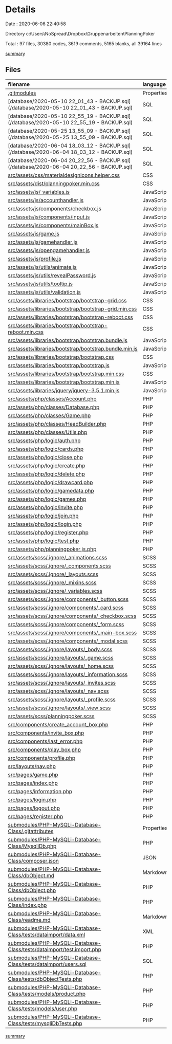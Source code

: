 # Details

Date : 2020-06-06 22:40:58

Directory c:\Users\NoSpread\Dropbox\Gruppenarbeiten\PlanningPoker

Total : 97 files,  30380 codes, 3619 comments, 5165 blanks, all 39164 lines

[summary](results.md)

## Files
| filename | language | code | comment | blank | total |
| :--- | :--- | ---: | ---: | ---: | ---: |
| [.gitmodules](/.gitmodules) | Properties | 3 | 0 | 1 | 4 |
| [database/2020-05-10 22_01_43 - BACKUP.sql](/database/2020-05-10 22_01_43 - BACKUP.sql) | SQL | 41 | 11 | 9 | 61 |
| [database/2020-05-10 22_55_19 - BACKUP.sql](/database/2020-05-10 22_55_19 - BACKUP.sql) | SQL | 73 | 15 | 13 | 101 |
| [database/2020-05-25 13_55_09 - BACKUP.sql](/database/2020-05-25 13_55_09 - BACKUP.sql) | SQL | 138 | 15 | 13 | 166 |
| [database/2020-06-04 18_03_12 - BACKUP.sql](/database/2020-06-04 18_03_12 - BACKUP.sql) | SQL | 145 | 17 | 15 | 177 |
| [database/2020-06-04 20_22_56 - BACKUP.sql](/database/2020-06-04 20_22_56 - BACKUP.sql) | SQL | 159 | 17 | 15 | 191 |
| [src/assets/css/materialdesignicons.helper.css](/src/assets/css/materialdesignicons.helper.css) | CSS | 41 | 0 | 1 | 42 |
| [src/assets/dist/planningpoker.min.css](/src/assets/dist/planningpoker.min.css) | CSS | 1 | 6 | 1 | 8 |
| [src/assets/js/_variables.js](/src/assets/js/_variables.js) | JavaScript | 18 | 0 | 7 | 25 |
| [src/assets/js/accounthandler.js](/src/assets/js/accounthandler.js) | JavaScript | 9 | 0 | 1 | 10 |
| [src/assets/js/components/checkbox.js](/src/assets/js/components/checkbox.js) | JavaScript | 26 | 0 | 5 | 31 |
| [src/assets/js/components/input.js](/src/assets/js/components/input.js) | JavaScript | 71 | 0 | 8 | 79 |
| [src/assets/js/components/mainBox.js](/src/assets/js/components/mainBox.js) | JavaScript | 65 | 8 | 10 | 83 |
| [src/assets/js/game.js](/src/assets/js/game.js) | JavaScript | 64 | 10 | 15 | 89 |
| [src/assets/js/gamehandler.js](/src/assets/js/gamehandler.js) | JavaScript | 55 | 0 | 5 | 60 |
| [src/assets/js/opengamehandler.js](/src/assets/js/opengamehandler.js) | JavaScript | 14 | 0 | 1 | 15 |
| [src/assets/js/profile.js](/src/assets/js/profile.js) | JavaScript | 79 | 0 | 20 | 99 |
| [src/assets/js/utils/animate.js](/src/assets/js/utils/animate.js) | JavaScript | 21 | 11 | 2 | 34 |
| [src/assets/js/utils/revealPassword.js](/src/assets/js/utils/revealPassword.js) | JavaScript | 19 | 0 | 1 | 20 |
| [src/assets/js/utils/tooltip.js](/src/assets/js/utils/tooltip.js) | JavaScript | 3 | 0 | 1 | 4 |
| [src/assets/js/utils/validation.js](/src/assets/js/utils/validation.js) | JavaScript | 51 | 0 | 17 | 68 |
| [src/assets/libraries/bootstrap/bootstrap-grid.css](/src/assets/libraries/bootstrap/bootstrap-grid.css) | CSS | 3,681 | 7 | 211 | 3,899 |
| [src/assets/libraries/bootstrap/bootstrap-grid.min.css](/src/assets/libraries/bootstrap/bootstrap-grid.min.css) | CSS | 1 | 6 | 0 | 7 |
| [src/assets/libraries/bootstrap/bootstrap-reboot.css](/src/assets/libraries/bootstrap/bootstrap-reboot.css) | CSS | 264 | 8 | 55 | 327 |
| [src/assets/libraries/bootstrap/bootstrap-reboot.min.css](/src/assets/libraries/bootstrap/bootstrap-reboot.min.css) | CSS | 1 | 7 | 0 | 8 |
| [src/assets/libraries/bootstrap/bootstrap.bundle.js](/src/assets/libraries/bootstrap/bootstrap.bundle.js) | JavaScript | 4,586 | 1,375 | 1,174 | 7,135 |
| [src/assets/libraries/bootstrap/bootstrap.bundle.min.js](/src/assets/libraries/bootstrap/bootstrap.bundle.min.js) | JavaScript | 1 | 6 | 0 | 7 |
| [src/assets/libraries/bootstrap/bootstrap.css](/src/assets/libraries/bootstrap/bootstrap.css) | CSS | 9,016 | 7 | 1,201 | 10,224 |
| [src/assets/libraries/bootstrap/bootstrap.js](/src/assets/libraries/bootstrap/bootstrap.js) | JavaScript | 3,347 | 325 | 850 | 4,522 |
| [src/assets/libraries/bootstrap/bootstrap.min.css](/src/assets/libraries/bootstrap/bootstrap.min.css) | CSS | 1 | 6 | 0 | 7 |
| [src/assets/libraries/bootstrap/bootstrap.min.js](/src/assets/libraries/bootstrap/bootstrap.min.js) | JavaScript | 1 | 6 | 0 | 7 |
| [src/assets/libraries/jquery/jquery-3.5.1.min.js](/src/assets/libraries/jquery/jquery-3.5.1.min.js) | JavaScript | 1 | 1 | 0 | 2 |
| [src/assets/php/classes/Account.php](/src/assets/php/classes/Account.php) | PHP | 313 | 111 | 64 | 488 |
| [src/assets/php/classes/Database.php](/src/assets/php/classes/Database.php) | PHP | 10 | 1 | 1 | 12 |
| [src/assets/php/classes/Game.php](/src/assets/php/classes/Game.php) | PHP | 199 | 87 | 41 | 327 |
| [src/assets/php/classes/HeadBuilder.php](/src/assets/php/classes/HeadBuilder.php) | PHP | 171 | 82 | 26 | 279 |
| [src/assets/php/classes/Utils.php](/src/assets/php/classes/Utils.php) | PHP | 46 | 17 | 10 | 73 |
| [src/assets/php/logic/auth.php](/src/assets/php/logic/auth.php) | PHP | 27 | 0 | 13 | 40 |
| [src/assets/php/logic/cards.php](/src/assets/php/logic/cards.php) | PHP | 42 | 0 | 7 | 49 |
| [src/assets/php/logic/close.php](/src/assets/php/logic/close.php) | PHP | 21 | 0 | 5 | 26 |
| [src/assets/php/logic/create.php](/src/assets/php/logic/create.php) | PHP | 27 | 0 | 6 | 33 |
| [src/assets/php/logic/delete.php](/src/assets/php/logic/delete.php) | PHP | 17 | 0 | 5 | 22 |
| [src/assets/php/logic/drawcard.php](/src/assets/php/logic/drawcard.php) | PHP | 17 | 5 | 8 | 30 |
| [src/assets/php/logic/gamedata.php](/src/assets/php/logic/gamedata.php) | PHP | 30 | 1 | 8 | 39 |
| [src/assets/php/logic/games.php](/src/assets/php/logic/games.php) | PHP | 42 | 3 | 12 | 57 |
| [src/assets/php/logic/invite.php](/src/assets/php/logic/invite.php) | PHP | 23 | 0 | 6 | 29 |
| [src/assets/php/logic/join.php](/src/assets/php/logic/join.php) | PHP | 21 | 0 | 5 | 26 |
| [src/assets/php/logic/login.php](/src/assets/php/logic/login.php) | PHP | 22 | 2 | 6 | 30 |
| [src/assets/php/logic/register.php](/src/assets/php/logic/register.php) | PHP | 27 | 3 | 7 | 37 |
| [src/assets/php/logic/test.php](/src/assets/php/logic/test.php) | PHP | 14 | 0 | 9 | 23 |
| [src/assets/php/planningpoker.js.php](/src/assets/php/planningpoker.js.php) | PHP | 15 | 0 | 3 | 18 |
| [src/assets/scss/.ignore/_animations.scss](/src/assets/scss/.ignore/_animations.scss) | SCSS | 1,354 | 11 | 315 | 1,680 |
| [src/assets/scss/.ignore/_components.scss](/src/assets/scss/.ignore/_components.scss) | SCSS | 6 | 0 | 1 | 7 |
| [src/assets/scss/.ignore/_layouts.scss](/src/assets/scss/.ignore/_layouts.scss) | SCSS | 8 | 0 | 1 | 9 |
| [src/assets/scss/.ignore/_mixins.scss](/src/assets/scss/.ignore/_mixins.scss) | SCSS | 47 | 0 | 7 | 54 |
| [src/assets/scss/.ignore/_variables.scss](/src/assets/scss/.ignore/_variables.scss) | SCSS | 24 | 0 | 8 | 32 |
| [src/assets/scss/.ignore/components/_button.scss](/src/assets/scss/.ignore/components/_button.scss) | SCSS | 43 | 0 | 7 | 50 |
| [src/assets/scss/.ignore/components/_card.scss](/src/assets/scss/.ignore/components/_card.scss) | SCSS | 5 | 0 | 1 | 6 |
| [src/assets/scss/.ignore/components/_checkbox.scss](/src/assets/scss/.ignore/components/_checkbox.scss) | SCSS | 49 | 0 | 8 | 57 |
| [src/assets/scss/.ignore/components/_form.scss](/src/assets/scss/.ignore/components/_form.scss) | SCSS | 95 | 0 | 15 | 110 |
| [src/assets/scss/.ignore/components/_main-box.scss](/src/assets/scss/.ignore/components/_main-box.scss) | SCSS | 59 | 0 | 10 | 69 |
| [src/assets/scss/.ignore/components/_modal.scss](/src/assets/scss/.ignore/components/_modal.scss) | SCSS | 18 | 27 | 6 | 51 |
| [src/assets/scss/.ignore/layouts/_body.scss](/src/assets/scss/.ignore/layouts/_body.scss) | SCSS | 44 | 0 | 8 | 52 |
| [src/assets/scss/.ignore/layouts/_game.scss](/src/assets/scss/.ignore/layouts/_game.scss) | SCSS | 194 | 0 | 33 | 227 |
| [src/assets/scss/.ignore/layouts/_home.scss](/src/assets/scss/.ignore/layouts/_home.scss) | SCSS | 27 | 0 | 4 | 31 |
| [src/assets/scss/.ignore/layouts/_information.scss](/src/assets/scss/.ignore/layouts/_information.scss) | SCSS | 59 | 0 | 12 | 71 |
| [src/assets/scss/.ignore/layouts/_invites.scss](/src/assets/scss/.ignore/layouts/_invites.scss) | SCSS | 12 | 0 | 3 | 15 |
| [src/assets/scss/.ignore/layouts/_nav.scss](/src/assets/scss/.ignore/layouts/_nav.scss) | SCSS | 88 | 0 | 17 | 105 |
| [src/assets/scss/.ignore/layouts/_profile.scss](/src/assets/scss/.ignore/layouts/_profile.scss) | SCSS | 7 | 0 | 1 | 8 |
| [src/assets/scss/.ignore/layouts/_view.scss](/src/assets/scss/.ignore/layouts/_view.scss) | SCSS | 4 | 0 | 1 | 5 |
| [src/assets/scss/planningpoker.scss](/src/assets/scss/planningpoker.scss) | SCSS | 6 | 0 | 3 | 9 |
| [src/components/create_account_box.php](/src/components/create_account_box.php) | PHP | 21 | 0 | 0 | 21 |
| [src/components/invite_box.php](/src/components/invite_box.php) | PHP | 89 | 0 | 8 | 97 |
| [src/components/last_error.php](/src/components/last_error.php) | PHP | 26 | 0 | 1 | 27 |
| [src/components/play_box.php](/src/components/play_box.php) | PHP | 55 | 0 | 1 | 56 |
| [src/components/profile.php](/src/components/profile.php) | PHP | 86 | 0 | 2 | 88 |
| [src/layouts/nav.php](/src/layouts/nav.php) | PHP | 168 | 26 | 23 | 217 |
| [src/pages/game.php](/src/pages/game.php) | PHP | 453 | 2 | 20 | 475 |
| [src/pages/index.php](/src/pages/index.php) | PHP | 124 | 0 | 10 | 134 |
| [src/pages/information.php](/src/pages/information.php) | PHP | 144 | 0 | 9 | 153 |
| [src/pages/login.php](/src/pages/login.php) | PHP | 185 | 0 | 11 | 196 |
| [src/pages/logout.php](/src/pages/logout.php) | PHP | 10 | 0 | 2 | 12 |
| [src/pages/register.php](/src/pages/register.php) | PHP | 233 | 0 | 29 | 262 |
| [submodules/PHP-MySQLi-Database-Class/.gitattributes](/submodules/PHP-MySQLi-Database-Class/.gitattributes) | Properties | 2 | 0 | 1 | 3 |
| [submodules/PHP-MySQLi-Database-Class/MysqliDb.php](/submodules/PHP-MySQLi-Database-Class/MysqliDb.php) | PHP | 1,215 | 998 | 294 | 2,507 |
| [submodules/PHP-MySQLi-Database-Class/composer.json](/submodules/PHP-MySQLi-Database-Class/composer.json) | JSON | 25 | 0 | 1 | 26 |
| [submodules/PHP-MySQLi-Database-Class/dbObject.md](/submodules/PHP-MySQLi-Database-Class/dbObject.md) | Markdown | 273 | 0 | 65 | 338 |
| [submodules/PHP-MySQLi-Database-Class/dbObject.php](/submodules/PHP-MySQLi-Database-Class/dbObject.php) | PHP | 433 | 292 | 83 | 808 |
| [submodules/PHP-MySQLi-Database-Class/index.php](/submodules/PHP-MySQLi-Database-Class/index.php) | PHP | 111 | 0 | 15 | 126 |
| [submodules/PHP-MySQLi-Database-Class/readme.md](/submodules/PHP-MySQLi-Database-Class/readme.md) | Markdown | 722 | 0 | 118 | 840 |
| [submodules/PHP-MySQLi-Database-Class/tests/dataimport/data.xml](/submodules/PHP-MySQLi-Database-Class/tests/dataimport/data.xml) | XML | 8 | 0 | 1 | 9 |
| [submodules/PHP-MySQLi-Database-Class/tests/dataimport/test.import.php](/submodules/PHP-MySQLi-Database-Class/tests/dataimport/test.import.php) | PHP | 47 | 9 | 5 | 61 |
| [submodules/PHP-MySQLi-Database-Class/tests/dataimport/users.sql](/submodules/PHP-MySQLi-Database-Class/tests/dataimport/users.sql) | SQL | 17 | 18 | 11 | 46 |
| [submodules/PHP-MySQLi-Database-Class/tests/dbObjectTests.php](/submodules/PHP-MySQLi-Database-Class/tests/dbObjectTests.php) | PHP | 242 | 5 | 39 | 286 |
| [submodules/PHP-MySQLi-Database-Class/tests/models/product.php](/submodules/PHP-MySQLi-Database-Class/tests/models/product.php) | PHP | 19 | 8 | 4 | 31 |
| [submodules/PHP-MySQLi-Database-Class/tests/models/user.php](/submodules/PHP-MySQLi-Database-Class/tests/models/user.php) | PHP | 21 | 15 | 4 | 40 |
| [submodules/PHP-MySQLi-Database-Class/tests/mysqliDbTests.php](/submodules/PHP-MySQLi-Database-Class/tests/mysqliDbTests.php) | PHP | 422 | 32 | 53 | 507 |

[summary](results.md)